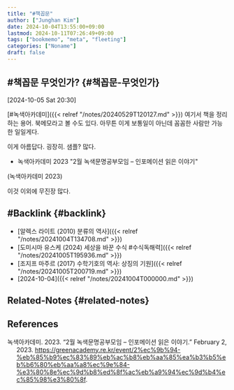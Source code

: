 ```yaml
---
title: "#책꼽문"
author: ["Junghan Kim"]
date: 2024-10-04T13:55:00+09:00
lastmod: 2024-10-11T07:26:49+09:00
tags: ["bookmemo", "meta", "fleeting"]
categories: ["Noname"]
draft: false
---
```


<!--more-->


## #책꼽문 무엇인가? {#책꼽문-무엇인가}

<span class="timestamp-wrapper"><span class="timestamp">[2024-10-05 Sat 20:30]</span></span>

[#녹색아카데미]({{< relref "/notes/20240529T120127.md" >}}) 여기서 책을 정리하는 용어. 북메모라고 볼 수도 있다. 아무튼 이게 보통일이 아닌데 꼼꼼한 사람만 가능한 일일게다.

이게 아름답다. 굉장히. 샘플? 많다.

-   녹색아카데미 2023 "2월 녹색문명공부모임 – 인포메이션 읽은 이야기"

(녹색아카데미 2023)

이것 이외에 무진장 많다.


## #Backlink {#backlink}

-   [알렉스 라이트 (2010) 분류의 역사]({{< relref "/notes/20241004T134708.md" >}})
-   [도미시마 유스케 (2024) 세상을 바꾼 수식 #수식독해력]({{< relref "/notes/20241005T195936.md" >}})
-   [조지프 마주르 (2017) 수학기호의 역사: 상징의 기원]({{< relref "/notes/20241005T200719.md" >}})
-   [2024-10-04]({{< relref "/notes/20241004T000000.md" >}})


## Related-Notes {#related-notes}

## References

<style>.csl-entry{text-indent: -1.5em; margin-left: 1.5em;}</style><div class="csl-bib-body">
  <div class="csl-entry">녹색아카데미. 2023. “2월 녹색문명공부모임 – 인포메이션 읽은 이야기.” February 2, 2023. <a href="https://greenacademy.re.kr/event/2%ec%9b%94-%eb%85%b9%ec%83%89%eb%ac%b8%eb%aa%85%ea%b3%b5%eb%b6%80%eb%aa%a8%ec%9e%84-%e3%80%8e%ec%9d%b8%ed%8f%ac%eb%a9%94%ec%9d%b4%ec%85%98%e3%80%8f">https://greenacademy.re.kr/event/2%ec%9b%94-%eb%85%b9%ec%83%89%eb%ac%b8%eb%aa%85%ea%b3%b5%eb%b6%80%eb%aa%a8%ec%9e%84-%e3%80%8e%ec%9d%b8%ed%8f%ac%eb%a9%94%ec%9d%b4%ec%85%98%e3%80%8f</a>.</div>
</div>
